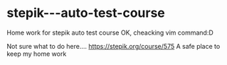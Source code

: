 # stepik---auto-test-course
Home work for stepik auto test course
OK, cheacking vim command:D

Not sure what to do here....
https://stepik.org/course/575
A safe place to keep my home work

